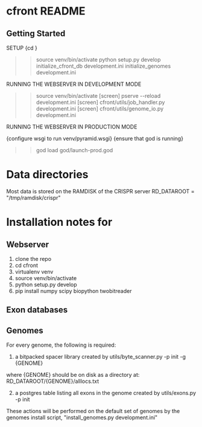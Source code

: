 cfront README
==================

Getting Started
---------------

SETUP
{cd <directory containing this file>}

>> source venv/bin/activate
>> python setup.py develop
>> initialize_cfront_db development.ini
>> initialize_genomes development.ini

RUNNING THE WEBSERVER IN DEVELOPMENT MODE

>> source venv/bin/activate
[screen] 
>> pserve --reload development.ini
[screen] 
>> cfront/utils/job_handler.py development.ini
[screen] 
>> cfront/utils/genome_io.py development.ini

RUNNING THE WEBSERVER IN PRODUCTION MODE

{configure wsgi to run venv/pyramid.wsgi}
{ensure that god is running}
>> god load god/launch-prod.god



# Data directories
Most data is stored on the RAMDISK of the CRISPR server
RD_DATAROOT = "/tmp/ramdisk/crispr"

# Installation notes for
## Webserver
1. clone the repo
2. cd cfront
3. virtualenv venv
4. source venv/bin/activate
5. python setup.py develop
6. pip install numpy scipy biopython twobitreader

## Exon databases

## Genomes
For every genome, the following is required:
1. a bitpacked spacer library created by
utils/byte_scanner.py -p init -g {GENOME}

where {GENOME} should be on disk as a directory at:
RD_DATAROOT/{GENOME}/alllocs.txt

2. a postgres table listing all exons in the genome created by
utils/exons.py -p init


These actions will be performed on the default set of genomes by the genomes
install script, "install_genomes.py development.ini"
